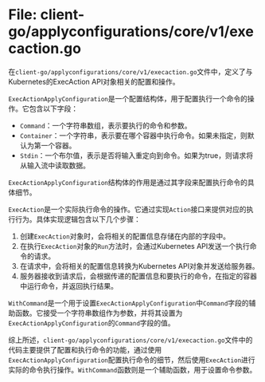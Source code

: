 # File: client-go/applyconfigurations/core/v1/execaction.go

在`client-go/applyconfigurations/core/v1/execaction.go`文件中，定义了与Kubernetes的ExecAction API对象相关的配置和操作。

`ExecActionApplyConfiguration`是一个配置结构体，用于配置执行一个命令的操作。它包含以下字段：

- `Command`：一个字符串数组，表示要执行的命令和参数。
- `Container`：一个字符串，表示要在哪个容器中执行命令。如果未指定，则默认为第一个容器。
- `Stdin`：一个布尔值，表示是否将输入重定向到命令。如果为true，则请求将从输入流中读取数据。

`ExecActionApplyConfiguration`结构体的作用是通过其字段来配置执行命令的具体细节。

`ExecAction`是一个实际执行命令的操作。它通过实现`Action`接口来提供对应的执行行为。具体实现逻辑包含以下几个步骤：

1. 创建`ExecAction`对象时，会将相关的配置信息存储在内部的字段中。
2. 在执行`ExecAction`对象的`Run`方法时，会通过Kubernetes API发送一个执行命令的请求。
3. 在请求中，会将相关的配置信息转换为Kubernetes API对象并发送给服务器。
4. 服务器接收到请求后，会根据传递的配置信息和要执行的命令，在指定的容器中运行命令，并返回执行结果。

`WithCommand`是一个用于设置`ExecActionApplyConfiguration`中`Command`字段的辅助函数。它接受一个字符串数组作为参数，并将其设置为`ExecActionApplyConfiguration`的`Command`字段的值。

综上所述，`client-go/applyconfigurations/core/v1/execaction.go`文件中的代码主要提供了配置和执行命令的功能，通过使用`ExecActionApplyConfiguration`配置执行命令的细节，然后使用`ExecAction`进行实际的命令执行操作。`WithCommand`函数则是一个辅助函数，用于设置命令参数。

